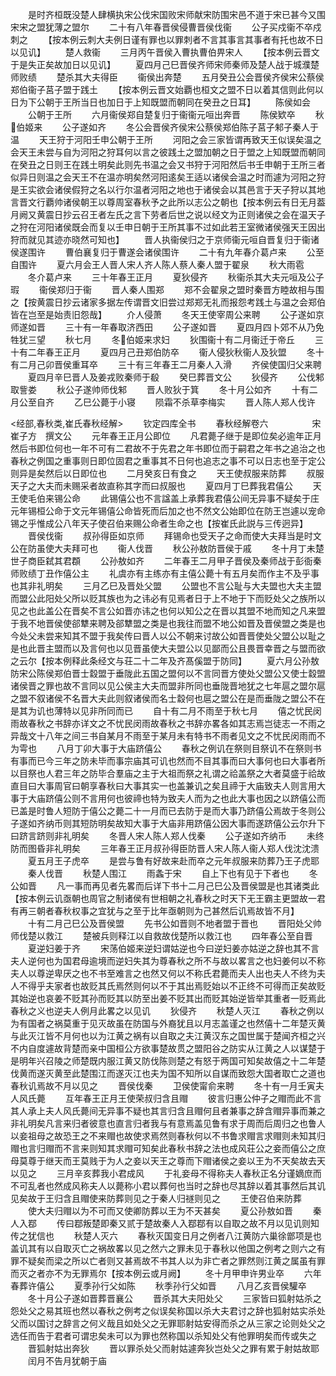 <!-- { "loadSidebar": true } -->
　　是时齐桓既没楚人肆横执宋公伐宋国败宋师献宋防围宋邑不道于宋已甚今又围宋宋之盟犹薄之盟尔
　　二十有八年春晋侯侵曹晋侯伐衞
　　公子买戍衞不卒戍刺之
　　【按本例云刺大夫例日谨有罪也以罪刺者不言其事言其事者有托也故不日以见讥】
　　楚人救衞
　　三月丙午晋侯入曹执曹伯畀宋人
　　【按本例云晋文于是失正矣故加日以见讥】
　　夏四月己巳晋侯齐师宋师秦师及楚人战于城濮楚师败绩
　　楚杀其大夫得臣
　　衞侯出奔楚
　　五月癸丑公会晋侯齐侯宋公蔡侯郑伯衞子莒子盟于践土
　　【按本例云晋文始覇也桓文之盟不日以着其信则此何以日为下公朝于王所当日也加日于上知既盟而朝同在癸丑之日耳】
　　陈侯如会
　　公朝于王所
　　六月衞侯郑自楚复归于衞衞元咺出奔晋
　　陈侯欵卒
　　秋伯姬来
　　公子遂如齐
　　冬公会晋侯齐侯宋公蔡侯郑伯陈子莒子邾子秦人于温
　　天王狩于河阳壬申公朝于王所
　　河阳之会三家皆谓再致天王似误矣温之会天王未尝与自为河阳之狩耳何以言之彼践土之盟加朝之日于盟之上知既盟而朝同在癸丑之日则王在践土明矣此则先书温之会又书狩于河阳然后书壬申朝于王所三者似异日则温之会天王不在温亦明矣然河阳逺矣王适以诸侯会温之时而遽为河阳之狩是王实欲会诸侯假狩之名以行尔温者河阳之地也于诸侯会以其邑言于天子狩以其地言晋文行覇帅诸侯朝王以尊周室春秋予之此所以志公之朝也【按本例云有日无月葢月阙又黄震日抄云召王者左氏之言下劳者后世之说以经文为正则诸侯之会在温天子之狩在河阳诸侯既会而复以壬申日朝于王所其事不过如此若王室微诸侯强天王因出狩而就见其迹亦晓然可知也】
　　晋人执衞侯归之于京师衞元咺自晋复归于衞诸侯遂围许
　　曹伯襄复归于曹遂会诸侯围许
　　二十有九年春介葛卢来
　　公至自围许
　　夏六月会王人晋人宋人齐人陈人蔡人秦人盟于翟泉
　　秋大雨雹
　　冬介葛卢来
　　三十年春王正月
　　夏狄侵齐
　　秋衞杀其大夫元咺及公子瑕
　　衞侯郑归于衞
　　晋人秦人围郑
　　郑不会翟泉之盟时秦晋方睦故相与围之【按黄震日抄云诸家多据左传谓晋文旧尝过郑郑无礼而报怨考践土与温之会郑伯皆在岂至是始责旧怨哉】
　　介人侵萧
　　冬天王使宰周公来聘
　　公子遂如京师遂如晋
　　三十有一年春取济西田
　　公子遂如晋
　　夏四月四卜郊不从乃免牲犹三望
　　秋七月
　　冬伯姬来求妇
　　狄围衞十有二月衞迁于帝丘
　　三十有二年春王正月
　　夏四月己丑郑伯防卒
　　衞人侵狄秋衞人及狄盟
　　冬十有二月己卯晋侯重耳卒
　　三十有三年春王二月秦人入滑
　　齐侯使国归父来聘
　　夏四月辛巳晋人及姜戎败秦师于殽
　　癸巳葬晋文公
　　狄侵齐
　　公伐邾取訾娄
　　秋公子遂帅师伐邾
　　晋人败狄于箕
　　冬十月公如齐
　　十有二月公至自齐
　　乙巳公薨于小寝
　　陨霜不杀草李梅实
　　晋人陈人郑人伐许

<经部,春秋类,崔氏春秋经解>
　　钦定四库全书
　　春秋经解卷六　　　　　宋　崔子方　撰文公
　　元年春王正月公即位
　　凡君薨子继于是即位矣必逾年正月然后书即位何也一年不可有二君故不于先君之年书即位而于嗣君之年书之追治之也春秋之例国之重事则日即位固君之重事其不日何也追志之事不可以日志也至于定公则异是矣然后以日即位也
　　二月癸亥日有食之
　　天王使叔服来防葬
　　叔服天子之大夫而未赐采者故直称其字而曰叔服也
　　夏四月丁巳葬我君僖公
　　天王使毛伯来锡公命
　　此锡僖公也不言諡盖上承葬我君僖公间无异事不疑矣于庄元年锡桓公命于文元年锡僖公命皆死而后加之也不然文公始即位在防王岂遽以宠命锡之乎惟成公八年天子使召伯来赐公命者生命之也【按崔氏此説与三传迥异】
　　晋侯伐衞
　　叔孙得臣如京师
　　拜锡命也受天子之命而使大夫拜当是时文公在防虽使大夫拜可也
　　衞人伐晋
　　秋公孙敖防晋侯于戚
　　冬十月丁未楚世子商臣弑其君頵
　　公孙敖如齐
　　二年春王二月甲子晋侯及秦师战于彭衙秦师败绩丁丑作僖公主
　　礼虞亦有主练亦有主僖公薨十有五月矣而作主不及乎事也其非礼明矣
　　三月乙巳及晋处父盟
　　公盟也不言公耻与大夫盟也大夫主盟而盟公此阳处父所以贬其族也为之讳必有见焉者日于上不地于下而贬处父之族所以见之也此盖公在晋矣不言公如晋亦讳之也何以知公之在晋以其盟不地而知之凡来盟于我不地晋侯使郤犨来聘及郤犨盟之类是也我往而盟不地公如晋及晋侯盟之类是也今处父未尝来知其不盟于我矣传曰晋人以公不朝来讨故公如晋晋使处父盟公以耻之是也此晋主盟而以及言何也以见晋虽使大夫盟公以见鄙而公且畏晋幸晋之与盟而欲之云尔【按本例释此条经文与荘二十二年及齐髙傒盟于防同】
　　夏六月公孙敖防宋公陈侯郑伯晋士縠盟于垂陇此五国之盟何以不言同晋方使处父盟公又使士縠盟诸侯晋之罪也故不言同以见公侯主大夫而盟非所同也垂陇晋地犹之七年扈之盟尔扈之盟不叙诸侯不名晋大夫此则叙诸侯而名士縠何也扈之盟公在是而垂陇之盟公不在是其为讥也薄特以见非所同而已
　　自十有二月不雨至于秋七月
　　僖之忧民闵雨故春秋之书辞亦详文之不忧民闵雨故春秋之书辞亦畧各如其志焉岂徒志一不雨之异哉文十八年之间三书自某月不雨至于某月未有特书不雨者见文之不忧民闵雨而不为雩也
　　八月丁卯大事于大庙跻僖公
　　春秋之例讥在祭则目祭讥不在祭则书有事而已今三年之防未毕而事宗庙其可讥也然而不目其事而曰大事何也曰大事者所以目祭也人君三年之防毕合羣庙之主于大祖而祭之礼谓之祫盖祭之大者莫盛于祫故直目曰大事周官曰朝享春秋曰大事其实一也盖兼讥之矣且禘于大庙致夫人则言用大事于大庙跻僖公则不言用何也彼禘也特为致夫人而为之也此大事也因之以跻僖公而已盖是时鲁人短防于僖公之薨二十一月而已去防于是而大事乃跻僖公焉故于冬则公子遂如齐纳币则其短防明矣故知大事于大庙非用跻僖公因大事而遂跻僖公云尔升下曰跻言跻则非礼明矣
　　冬晋人宋人陈人郑人伐秦
　　公子遂如齐纳币
　　未终防而图昏非礼明矣
　　三年春王正月叔孙得臣防晋人宋人陈人衞人郑人伐沈沈溃
　　夏五月王子虎卒
　　是尝与鲁有好故来赴而卒之元年叔服来防葬乃王子虎耶
　　秦人伐晋
　　秋楚人围江
　　雨螽于宋
　　自上下也有见于下者也
　　冬公如晋
　　凡一事而再见者先畧而后详下书十二月己巳公及晋侯盟是也其诸类此【按本例云讥亟朝也周官之制诸侯有世相朝之礼春秋之时天下无王霸主更盟故一君有再三朝者春秋权事之宜犹与之至于比年亟朝则为己甚然后讥焉故皆不月】
　　十有二月己巳公及晋侯盟
　　先书公如晋则不地者盟于晋也
　　晋阳处父帅师伐楚以救江
　　楚被兵则释江以自救故伐楚所以救江也
　　四年春公至自晋
　　夏逆妇姜于齐
　　宋荡伯姬来逆妇谓姑逆也今曰逆妇姜亦姑逆之辞也其不言夫人逆何也为国君母逾境而逆妇失其为尊春秋之所不与故以畧言之也妇姜何以不称夫人以尊逆卑厌之也不书至难言之也然又何以不称氏君薨而夫人出也夫人不终为夫人不得乎夫家者也故贬其氏焉然则何以不于其出焉贬始以不正终不可得而正矣故贬其始逆也哀姜不贬其孙而贬其以防至出姜不贬其出而贬其始逆皆举其重者一贬焉此春秋之义也逆夫人例月此畧之以见讥
　　狄侵齐
　　秋楚人灭江
　　春秋之例以为有国者之祸莫重于见灭故虽在防国与外裔犹且以月志盖谨之也然僖十二年楚灭黄与此灭江皆不月何也以为江黄之祸有以自取之夫江黄汉东之国世属于楚闻齐桓之兴不内自度遽故背楚而亲中国桓公方欲事楚故贯之盟阳谷之防实从江黄之人以谋楚于是明年兴召陵之师楚既内服江黄又防伐陈则楚之有怒于两国可知矣故僖之十二年楚伐黄而遂灭黄至此楚围江而遂灭江也夫为国不知所以自谋而致怨大国者取亡之道也春秋讥焉故不月以见之
　　晋侯伐秦
　　卫侯使甯俞来聘
　　冬十有一月壬寅夫人风氏薨
　　互年春王正月王使荣叔归含且赗
　　彼言归惠公仲子之赗而此不言其人承上夫人风氏薨间无异事不疑也其言归含且赗何且者兼事之辞含赗异事而兼之非礼明矣凡言来归者彼意也直言归者我与有意焉盖见鲁有求于周而后周归之也鲁人以妾祖母之故恐王之不来赗也故使求焉然则春秋何以不书鲁求赗言求赗则未知其归赗也言归赗而不言来则知其求赗可知矣此春秋书辞之法也成风荘公之妾而僖公之庶母莫尊于继天而王莫贱于为人之妾以天王之尊而下赗诸侯之妾以王为不天矣故去天以见之
　　三月辛亥葬我小君成风
　　于礼妾母不得称夫人春秋正名分谨嫡庶而不可乱者也然成风称夫人以薨称小君以葬何也当时之辞也尽其辞以着其事然后其讥见矣故于王归含且赗使来防葬则见之于秦人归禭则见之
　　王使召伯来防葬
　　使大夫归赗以为不可而又使卿防葬以王为不天甚矣
　　夏公孙敖如晋
　　秦人入鄀
　　传曰鄀叛楚即秦又贰于楚故秦人入鄀鄀有以自取之故不月以见讥则知传之犹信也
　　秋楚人灭六
　　春秋灭国变日月之例者八江黄防六巢徐鄫项是也盖讥其有以自取灭亡之祸故畧以见之然六之罪未见于春秋以他国之例考之则六之有罪不疑矣而梁之所以亡者则又甚焉故不书其人以为非亡者之罪然则江黄之属虽有罪而灭之者亦不为无罪焉尔【按本例云或月阙】
　　冬十月甲申许男业卒
　　六年春葬许僖公
　　夏季孙行父如陈
　　秋季孙行父如晋
　　八月乙亥晋侯驩卒
　　冬十月公子遂如晋葬晋襄公
　　晋杀其大夫阳处父
　　三家皆曰狐射姑杀之怨处父之易其班也然以春秋之例考之似误矣称国以杀大夫君讨之辞也狐射姑实杀处父而以国讨之辞言之何义哉且如处父之无罪耶射姑安得而杀之从三家之论则处父之选任而告于君者可谓忠矣未可以为罪也然称国以杀知处父有他罪明矣而传或失之
　　晋狐射姑出奔狄
　　晋以罪杀处父而射姑遽奔狄岂处父之罪有累于射姑故耶
　　闰月不告月犹朝于庙
